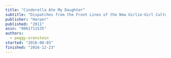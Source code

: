 ```yaml
---
title: "Cinderella Ate My Daughter"
subtitle: "Dispatches from the Front Lines of the New Girlie-Girl Culture"
publisher: "Harper"
published: "2011"
asin: "0061711535"
authors:
  - peggy-orenstein
started: "2016-08-03"
finished: "2016-12-23"
---
```

